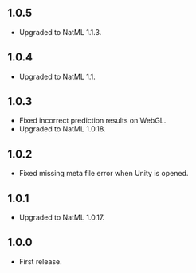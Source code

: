 ## 1.0.5
+ Upgraded to NatML 1.1.3.

## 1.0.4
+ Upgraded to NatML 1.1.

## 1.0.3
+ Fixed incorrect prediction results on WebGL.
+ Upgraded to NatML 1.0.18.

## 1.0.2
+ Fixed missing meta file error when Unity is opened.

## 1.0.1
+ Upgraded to NatML 1.0.17.

## 1.0.0
+ First release.